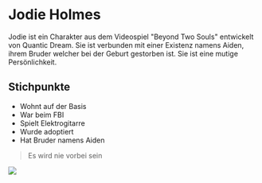 # Jodie Holmes
Jodie ist ein Charakter aus dem Videospiel "Beyond Two Souls" entwickelt von Quantic Dream. Sie ist verbunden mit einer Existenz namens Aiden, ihrem Bruder welcher bei der Geburt gestorben ist. Sie ist eine mutige Persönlichkeit.
## Stichpunkte
* Wohnt auf der Basis
* War beim FBI
* Spielt Elektrogitarre
* Wurde adoptiert
* Hat Bruder namens Aiden
> Es wird nie vorbei sein
<img src="https://cdn1.epicgames.com/lavender/offer/BEYOND_1-2560x1440-78243e22ac01cc0262fcd84df9af6f18.jpg?h=270&resize=1&w=480"/>